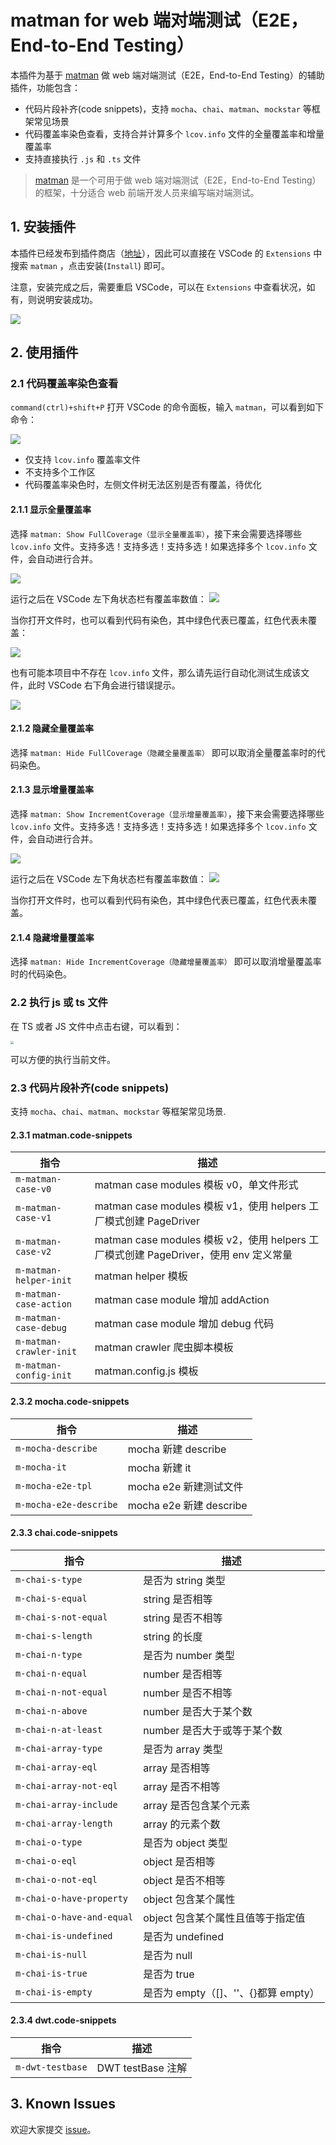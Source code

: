# matman for web 端对端测试（E2E，End-to-End Testing）

本插件为基于 [matman](https://matmanjs.github.io/matman/) 做 web 端对端测试（E2E，End-to-End Testing）的辅助插件，功能包含：

- 代码片段补齐(code snippets)，支持 `mocha`、`chai`、`matman`、`mockstar` 等框架常见场景
- 代码覆盖率染色查看，支持合并计算多个 `lcov.info` 文件的全量覆盖率和增量覆盖率
- 支持直接执行 `.js` 和 `.ts` 文件

> [matman](https://matmanjs.github.io/matman/) 是一个可用于做 web 端对端测试（E2E，End-to-End Testing）的框架，十分适合 web 前端开发人员来编写端对端测试。

## 1. 安装插件

本插件已经发布到插件商店（[地址](https://marketplace.visualstudio.com/items?itemName=matmanjs.matman)），因此可以直接在 VSCode 的 `Extensions` 中搜索 `matman` ，点击安装(`Install`) 即可。

注意，安装完成之后，需要重启 VSCode，可以在 `Extensions` 中查看状况，如有，则说明安装成功。

![](assets/extensions-matman-installed.png)

## 2. 使用插件

### 2.1 代码覆盖率染色查看

`command(ctrl)+shift+P` 打开 VSCode 的命令面板，输入 `matman`，可以看到如下命令：

![](assets/panel-all-matman-cmd.png)

- 仅支持 `lcov.info` 覆盖率文件
- 不支持多个工作区
- 代码覆盖率染色时，左侧文件树无法区别是否有覆盖，待优化

#### 2.1.1 显示全量覆盖率

选择 `matman: Show FullCoverage（显示全量覆盖率）`，接下来会需要选择哪些 `lcov.info` 文件。支持多选！支持多选！支持多选！如果选择多个 `lcov.info` 文件，会自动进行合并。

![](assets/panel-full-select-lcov.png)

运行之后在 VSCode 左下角状态栏有覆盖率数值：
![](assets/panel-full-bar-result.png)

当你打开文件时，也可以看到代码有染色，其中绿色代表已覆盖，红色代表未覆盖：

![](assets/panel-local-coverage-color.png)

也有可能本项目中不存在 `lcov.info` 文件，那么请先运行自动化测试生成该文件，此时 VSCode 右下角会进行错误提示。

![](assets/panel-no-lcov.png)

#### 2.1.2 隐藏全量覆盖率

选择 `matman: Hide FullCoverage（隐藏全量覆盖率）` 即可以取消全量覆盖率时的代码染色。

#### 2.1.3 显示增量覆盖率

选择 `matman: Show IncrementCoverage（显示增量覆盖率）`，接下来会需要选择哪些 `lcov.info` 文件。支持多选！支持多选！支持多选！如果选择多个 `lcov.info` 文件，会自动进行合并。

![](assets/panel-full-select-lcov.png)

运行之后在 VSCode 左下角状态栏有覆盖率数值：
![](assets/panel-full-bar-result.png)

当你打开文件时，也可以看到代码有染色，其中绿色代表已覆盖，红色代表未覆盖。

#### 2.1.4 隐藏增量覆盖率

选择 `matman: Hide IncrementCoverage（隐藏增量覆盖率）` 即可以取消增量覆盖率时的代码染色。

### 2.2 执行 js 或 ts 文件

在 TS 或者 JS 文件中点击右键，可以看到：

<img src="assets/run-file.png" style="zoom:33%;" />

可以方便的执行当前文件。

### 2.3 代码片段补齐(code snippets)

支持 `mocha`、`chai`、`matman`、`mockstar` 等框架常见场景.

#### 2.3.1 matman.code-snippets

| 指令                    | 描述                                                                                 |
| ----------------------- | ------------------------------------------------------------------------------------ |
| `m-matman-case-v0`      | matman case modules 模板 v0，单文件形式                                              |
| `m-matman-case-v1`      | matman case modules 模板 v1，使用 helpers 工厂模式创建 PageDriver                    |
| `m-matman-case-v2`      | matman case modules 模板 v2，使用 helpers 工厂模式创建 PageDriver，使用 env 定义常量 |
| `m-matman-helper-init`  | matman helper 模板                                                                   |
| `m-matman-case-action`  | matman case module 增加 addAction                                                    |
| `m-matman-case-debug`   | matman case module 增加 debug 代码                                                   |
| `m-matman-crawler-init` | matman crawler 爬虫脚本模板                                                          |
| `m-matman-config-init`  | matman.config.js 模板                                                                |

#### 2.3.2 mocha.code-snippets

| 指令                   | 描述                    |
| ---------------------- | ----------------------- |
| `m-mocha-describe`     | mocha 新建 describe     |
| `m-mocha-it`           | mocha 新建 it           |
| `m-mocha-e2e-tpl`      | mocha e2e 新建测试文件  |
| `m-mocha-e2e-describe` | mocha e2e 新建 describe |

#### 2.3.3 chai.code-snippets

| 指令                      | 描述                                 |
| ------------------------- | ------------------------------------ |
| `m-chai-s-type`           | 是否为 string 类型                   |
| `m-chai-s-equal`          | string 是否相等                      |
| `m-chai-s-not-equal`      | string 是否不相等                    |
| `m-chai-s-length`         | string 的长度                        |
| `m-chai-n-type`           | 是否为 number 类型                   |
| `m-chai-n-equal`          | number 是否相等                      |
| `m-chai-n-not-equal`      | number 是否不相等                    |
| `m-chai-n-above`          | number 是否大于某个数                |
| `m-chai-n-at-least`       | number 是否大于或等于某个数          |
| `m-chai-array-type`       | 是否为 array 类型                    |
| `m-chai-array-eql`        | array 是否相等                       |
| `m-chai-array-not-eql`    | array 是否不相等                     |
| `m-chai-array-include`    | array 是否包含某个元素               |
| `m-chai-array-length`     | array 的元素个数                     |
| `m-chai-o-type`           | 是否为 object 类型                   |
| `m-chai-o-eql`            | object 是否相等                      |
| `m-chai-o-not-eql`        | object 是否不相等                    |
| `m-chai-o-have-property`  | object 包含某个属性                  |
| `m-chai-o-have-and-equal` | object 包含某个属性且值等于指定值    |
| `m-chai-is-undefined`     | 是否为 undefined                     |
| `m-chai-is-null`          | 是否为 null                          |
| `m-chai-is-true`          | 是否为 true                          |
| `m-chai-is-empty`         | 是否为 empty（[]、''、{}都算 empty） |

#### 2.3.4 dwt.code-snippets

| 指令             | 描述              |
| ---------------- | ----------------- |
| `m-dwt-testbase` | DWT testBase 注解 |

## 3. Known Issues

欢迎大家提交 [issue](https://github.com/matmanjs/matman-vscode-extensions/issues/new)。
